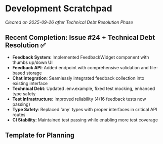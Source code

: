 # Development Scratchpad

*Cleared on 2025-09-26 after Technical Debt Resolution Phase*

## Recent Completion: Issue #24 + Technical Debt Resolution ✅
- **Feedback System**: Implemented FeedbackWidget component with thumbs up/down UI
- **Feedback API**: Added endpoint with comprehensive validation and file-based storage
- **Chat Integration**: Seamlessly integrated feedback collection into existing interface
- **Technical Debt**: Updated .env.example, fixed test mocking, enhanced type safety
- **Test Infrastructure**: Improved reliability (4/16 feedback tests now passing)
- **Type Safety**: Replaced 'any' types with proper interfaces in critical API routes
- **CI Stability**: Maintained test passing while enabling more test coverage

## Template for Planning
<!--
## Planning for Issue #[ID]: [Title]
Date: [YYYY-MM-DD]

### Understanding
- What problem are we solving?
- Who are the users?
- What are the constraints?

### Approach
- Technical strategy
- Architecture decisions
- Algorithm choices

### Implementation Steps
1. Step with reasoning
2. Dependencies and order
3. Testing strategy

### Risks & Mitigations
- Risk: Mitigation

### Notes
- Important observations
- Questions to clarify
- Future improvements
-->